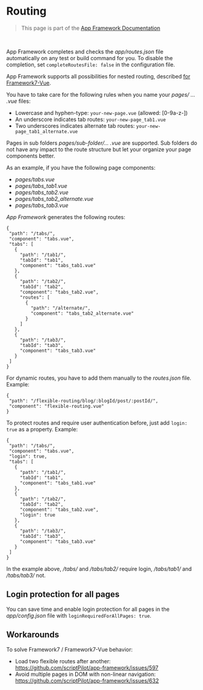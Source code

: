 # Routing

> This page is part of the [App Framework Documentation](../DOCUMENTATION.md)

<br />

App Framework completes and checks the *app/routes.json* file automatically on any test or build command for you. To disable the completion, set `completeRoutesFile: false` in the configuration file.

App Framework supports all possibilities for nested routing, described [for Framework7-Vue](http://framework7.io/vue/navigation-router.html).

You have to take care for the following rules when you name your *pages/ ... .vue* files:

- Lowercase and hyphen-type: `your-new-page.vue` (allowed: [0-9a-z-])
- An underscore indicates tab routes: `your-new-page_tab1.vue`
- Two underscores indicates alternate tab routes: `your-new-page_tab1_alternate.vue`

Pages in sub folders *pages/sub-folder/... .vue* are supported. Sub folders do not have any impact to the route structure but let your organize your page components better.

As an example, if you have the following page components:

- *pages/tabs.vue*
- *pages/tabs_tab1.vue*
- *pages/tabs_tab2.vue*
- *pages/tabs_tab2_alternate.vue*
- *pages/tabs_tab3.vue*

*App Framework* generates the following routes:

```
{
 "path": "/tabs/",
 "component": "tabs.vue",
 "tabs": [
   {
     "path": "/tab1/",
     "tabId": "tab1",
     "component": "tabs_tab1.vue"
   },
   {
     "path": "/tab2/",
     "tabId": "tab2",
     "component": "tabs_tab2.vue",
     "routes": [
       {
         "path": "/alternate/",
         "component": "tabs_tab2_alternate.vue"
       }
     ]
   },
   {
     "path": "/tab3/",
     "tabId": "tab3",
     "component": "tabs_tab3.vue"
   }
 ]
}
```

For dynamic routes, you have to add them manually to the *routes.json* file. Example:

```
{
 "path": "/flexible-routing/blog/:blogId/post/:postId/",
 "component": "flexible-routing.vue"
}
```

To protect routes and require user authentication before, just add `login: true` as a property. Example:

```
{
 "path": "/tabs/",
 "component": "tabs.vue",
 "login": true,
 "tabs": [
   {
     "path": "/tab1/",
     "tabId": "tab1",
     "component": "tabs_tab1.vue"
   },
   {
     "path": "/tab2/",
     "tabId": "tab2",
     "component": "tabs_tab2.vue",
     "login": true
   },
   {
     "path": "/tab3/",
     "tabId": "tab3",
     "component": "tabs_tab3.vue"
   }
 ]
}
```

In the example above, */tabs/* and */tabs/tab2/* require login, */tabs/tab1/* and */tabs/tab3/* not.

## Login protection for all pages

You can save time and enable login protection for all pages in the *app/config.json* file with `loginRequiredForAllPages: true`.

## Workarounds

To solve Framework7 / Framework7-Vue behavior:

- Load two flexible routes after another: https://github.com/scriptPilot/app-framework/issues/597
- Avoid multiple pages in DOM with non-linear navigation: https://github.com/scriptPilot/app-framework/issues/632
